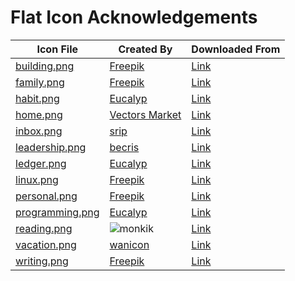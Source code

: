 # Flat Icon Acknowledgements

| Icon File                            | Created By                                                        | Downloaded From                                                 |
|--------------------------------------|-------------------------------------------------------------------|-----------------------------------------------------------------|
| [building.png](./building.png)       | [Freepik](https://www.freepik.com/)                               | [Link](https://www.flaticon.com/premium-icon/skyscraper_562460) |
| [family.png](./family.png)           | [Freepik](https://www.freepik.com/)                               | [Link](https://www.flaticon.com/free-icon/family_2829744)       |
| [habit.png](./habit.png)             | [Eucalyp](https://www.flaticon.com/authors/eucalyp)               | [Link](https://www.flaticon.com/free-icon/punctuality_2083445)  |
| [home.png](./home.png)               | [Vectors Market](https://www.flaticon.com/authors/vectors-market) | [Link](https://www.flaticon.com/free-icon/house_609803)         |
| [inbox.png](./inbox.png)             | [srip](https://www.flaticon.com/authors/srip)                     | [Link](https://www.flaticon.com/free-icon/inbox_1265899)        |
| [leadership.png](./leadership.png)   | [becris](https://www.flaticon.com/authors/becris)                 | [Link](https://www.flaticon.com/free-icon/leadership_860472)    |
| [ledger.png](./ledger.png)           | [Eucalyp](https://www.flaticon.com/authors/eucalyp)               | [Link](https://www.flaticon.com/premium-icon/ledger_3201111)    |
| [linux.png](./linux.png)             | [Freepik](https://www.freepik.com/)                               | [Link](https://www.flaticon.com/premium-icon/linux_2333187)     |
| [personal.png](./personal.png)       | [Freepik](https://www.freepik.com/)                               | [Link](https://www.flaticon.com/premium-icon/worker_2813832)    |
| [programming.png](./programming.png) | [Eucalyp](https://www.flaticon.com/authors/eucalyp)               | [Link](https://www.flaticon.com/free-icon/programing_2463510)   |
| [reading.png](./reading.png)         | ![monkik](https://www.flaticon.com/authors/monkik)                | [Link](https://www.flaticon.com/free-icon/reading_3749948)      |
| [vacation.png](./vacation.png)       | [wanicon](https://www.flaticon.com/authors/wanicon)               | [Link](https://www.flaticon.com/premium-icon/vacation_3628028)  |
| [writing.png](./writing.png)         | [Freepik](https://www.freepik.com/)                               | [Link](https://www.flaticon.com/free-icon/pencil_3075908)       |
